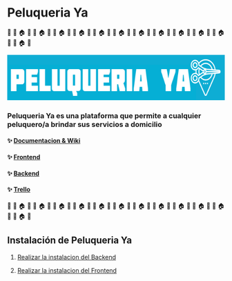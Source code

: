 # Peluqueria Ya

:barber: :haircut: :house: :barber: :haircut: :house: :barber: :haircut: :house: :barber: :haircut: :house: :barber: :haircut: :house: :barber: :haircut: :house: :barber: :haircut: :house: :barber: :haircut: :house: :barber: :haircut: :house: :barber: :haircut: :house: :barber: :haircut: :house: :barber: :haircut: :house: :barber:

<img src="peluqueriaya-logo.png" alt="logo" height="105">

### Peluqueria Ya es una plataforma que permite a cualquier peluquero/a brindar sus servicios a domicilio

#### :sparkles: [Documentacion & Wiki](https://github.com/lisar01/peluqueriaya-doc)

#### :sparkles: [Frontend](https://github.com/cassa10/peluqueriaya-frontend)

#### :sparkles: [Backend](https://github.com/lisar01/peluqueriaya-backend)

#### :sparkles: [Trello](https://trello.com/b/Wucbr9i6/unq-tip-peluqueria-ya)

:barber: :haircut: :house: :barber: :haircut: :house: :barber: :haircut: :house: :barber: :haircut: :house: :barber: :haircut: :house: :barber: :haircut: :house: :barber: :haircut: :house: :barber: :haircut: :house: :barber: :haircut: :house: :barber: :haircut: :house: :barber: :haircut: :house: :barber: :haircut: :house: :barber:

## Instalación de Peluqueria Ya

1. [Realizar la instalacion del Backend](https://github.com/lisar01/peluqueriaya-backend)

2. [Realizar la instalacion del Frontend](https://github.com/cassa10/peluqueriaya-frontend)
